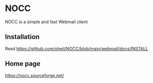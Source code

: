 # NOCC
NOCC is a simple and fast Webmail client

## Installation

Read https://github.com/oheil/NOCC/blob/main/webmail/docs/INSTALL

## Home page

https://nocc.sourceforge.net/

